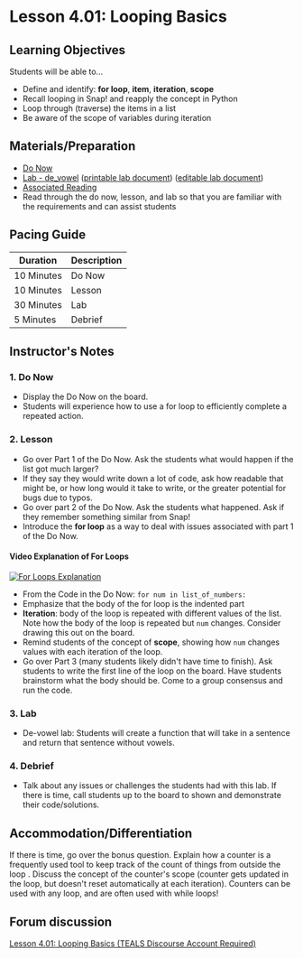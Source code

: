 # Lesson 4.01: Looping Basics

## Learning Objectives

Students will be able to...

* Define and identify: **for loop**, **item**, **iteration**, **scope**
* Recall looping in Snap! and reapply the concept in Python
* Loop through (traverse) the items in a list
* Be aware of the scope of variables during iteration

## Materials/Preparation

* [Do Now][]
* [Lab - de_vowel][] ([printable lab document][]) ([editable lab document][])
* [Associated Reading](https://tealsk12.github.io/2nd-semester-introduction-to-computer-science/readings.md.html#associatedreadings/4.1)
* Read through the do now, lesson, and lab so that you are familiar with the requirements and can assist students

## Pacing Guide

| **Duration**   | **Description** |
| ---------- | ----------- |
| 10 Minutes  | Do Now      |
| 10 Minutes | Lesson      |
| 30 Minutes | Lab         |
| 5 Minutes | Debrief     |

## Instructor's Notes

### 1. Do Now

* Display the Do Now on the board.
* Students will experience how to use a for loop to efficiently complete a repeated action.

### 2. Lesson

* Go over Part 1 of the Do Now. Ask the students what would happen if the list got much larger?
* If they say they would write down a lot of code, ask how readable that might be, or how long would it take to write, or the greater potential for bugs due to typos.
* Go over part 2 of the Do Now. Ask the students what happened. Ask if they remember something similar from Snap!
* Introduce the **for loop** as a way to deal with issues associated with part 1 of the Do Now.

#### Video Explanation of For Loops

[![For Loops Explanation](https://img.youtube.com/vi/KosrKNJK9Sw/0.jpg)](https://youtu.be/KosrKNJK9Sw)

* From the Code in the Do Now: `for num in list_of_numbers:`
* Emphasize that the body of the for loop is the indented part
* **Iteration**: body of the loop is repeated with different values of the list. Note how the body of the loop is repeated but `num` changes. Consider drawing this out on the board.
* Remind students of the concept of **scope**, showing how `num` changes values with each iteration of the loop.
* Go over Part 3 (many students likely didn't have time to finish). Ask students to write the first line of the loop on the board. Have students brainstorm what the body should be. Come to a group consensus and run the code.  

### 3. Lab

* De-vowel lab: Students will create a function that will take in a sentence and return that sentence without vowels.

### 4. Debrief

* Talk about any issues or challenges the students had with this lab. If there is time, call students up to the board to shown and demonstrate their code/solutions.

## Accommodation/Differentiation

If there is time, go over the bonus question. Explain how a counter is a frequently used tool to keep track of the count of things from outside the loop . Discuss the concept of the counter's scope (counter gets updated in the loop, but doesn't reset automatically at each iteration). Counters can be used with any loop, and are often used with while loops!

## Forum discussion

[Lesson 4.01: Looping Basics (TEALS Discourse Account Required)](https://forums.tealsk12.org/c/unit-4-looping/lesson-4-01-looping-basics)

[Do Now]: do_now.md
[Lab - de_vowel]: lab.md
[printable lab document]: https://github.com/TEALSK12/2nd-semester-introduction-to-computer-science/raw/master/units/4_unit/01_lesson/lab.pdf
[editable lab document]: https://github.com/TEALSK12/2nd-semester-introduction-to-computer-science/raw/master/units/4_unit/01_lesson/lab.docx
